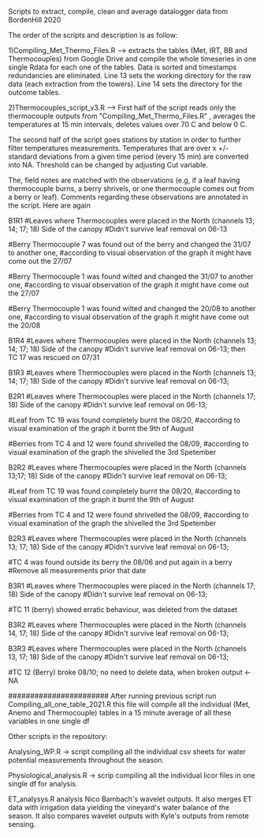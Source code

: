 Scripts to extract, compile, clean and average datalogger data from BordenHill 2020

The order of the scripts and description is as follow:

1)Compiling_Met_Thermo_Files.R --> extracts the tables (Met, IRT, BB and Thermocouples) from Google Drive and compile the whole timeseries in one single Rdata for each one of the tables. Data is sorted and timestamps redundancies are eliminated. Line 13 sets the working directory for the raw data (each extraction from the towers).
Line 14 sets the directory for the outcome tables.

2)Thermocouples_script_v3.R -->  First half of the script reads only the thermocouple outputs from "Compiling_Met_Thermo_Files.R" , averages the temperatures at 15 min intervals, deletes values over 70 C and below 0 C.

The second half of the script goes stations by station in order to further filter temperatures measurements. Temperatures that are over x +/- standard deviations from a given time period (every 15 min) are converted into NA. Threshold can be changed by adjusting Cut variable.

The, field notes are matched with the observations (e.g, if a leaf having thermocouple burns, a berry shrivels, or one thermocouple comes out from a berry or leaf). Comments regarding these observations are annotated in the script.
Here are again

B1R1
#Leaves where Thermocouples were placed in the North (channels 13; 14; 17; 18) Side of the canopy
#Didn't survive leaf removal on 06-13

#Berry Thermocouple 7 was found out of the berry and changed the 31/07 to another one,
#according to visual observation of the graph it might have come out the 27/07

#Berry Thermocouple 1 was found wilted and changed the 31/07 to another one,
#according to visual observation of the graph it might have come out the 27/07

#Berry Thermocouple 1 was found wilted and changed the 20/08 to another one,
#according to visual observation of the graph it might have come out the 20/08

B1R4
#Leaves where Thermocouples were placed in the North (channels 13; 14; 17; 18) Side of the canopy
#Didn't survive leaf removal on 06-13; then TC 17 was rescued on 07/31


B1R3
#Leaves where Thermocouples were placed in the North (channels 13; 14; 17; 18) Side of the canopy
#Didn't survive leaf removal on 06-13; 

B2R1
#Leaves where Thermocouples were placed in the North (channels 17; 18) Side of the canopy
#Didn't survive leaf removal on 06-13; 

#Leaf from TC 19 was found completely burnt the 08/20, 
#according to visual examination of the graph it burnt the 9th of August

#Berries from TC 4 and 12 were found shrivelled the 08/09, 
#according to visual examination of the graph the shivelled the 3rd Spetember

B2R2
#Leaves where Thermocouples were placed in the North (channels 13;17; 18) Side of the canopy
#Didn't survive leaf removal on 06-13; 

#Leaf from TC 19 was found completely burnt the 08/20, 
#according to visual examination of the graph it burnt the 9th of August

#Berries from TC 4 and 12 were found shrivelled the 08/09, 
#according to visual examination of the graph the shivelled the 3rd Spetember


B2R3
#Leaves where Thermocouples were placed in the North (channels 13; 17; 18) Side of the canopy
#Didn't survive leaf removal on 06-13; 

#TC 4 was found outside its berry the 08/06 and put again in a berry
#Remove all measurements prior that date


B3R1
#Leaves where Thermocouples were placed in the North (channels 17; 18) Side of the canopy
#Didn't survive leaf removal on 06-13; 

#TC 11 (berry) showed erratic behaviour, was deleted from the dataset


B3R2
#Leaves where Thermocouples were placed in the North (channels 14, 17; 18) Side of the canopy
#Didn't survive leaf removal on 06-13; 

B3R3
#Leaves where Thermocouples were placed in the North (channels 13, 17; 18) Side of the canopy
#Didn't survive leaf removal on 06-13; 


#TC 12 (Berry) broke 08/10; no need to delete data, when broken output <- NA

#######################
After running previous script run
Compiling_all_one_table_2021.R this file will compile all the individual (Met, Anemo and Thermocouple)
tables in a 15 minute average of all these variables in one single df


Other scripts in the repository:

Analysing_WP.R -> script compiling all the individual csv sheets for water potential measurements throughout the season.

Physiological_analysis.R -> scrip compiling all the individual licor files in one single df for analysis.

ET_analysys.R analysis Nico Bambach's wavelet outputs. It also merges ET data with irrigation data yielding the vineyard's water balance of the season. It also compares wavelet outputs with Kyle's outputs from remote sensing.







